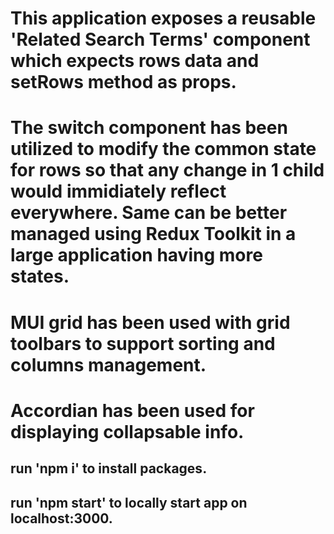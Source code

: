 # This application exposes a reusable 'Related Search Terms' component which expects rows data and setRows method as props.

# The switch component has been utilized to modify the common state for rows so that any change in 1 child would immidiately reflect everywhere. Same can be better managed using Redux Toolkit in a large application having more states.

# MUI grid has been used with grid toolbars to support sorting and columns management.

# Accordian has been used for displaying collapsable info.

## run 'npm i' to install packages.
## run 'npm start' to locally start app on localhost:3000.